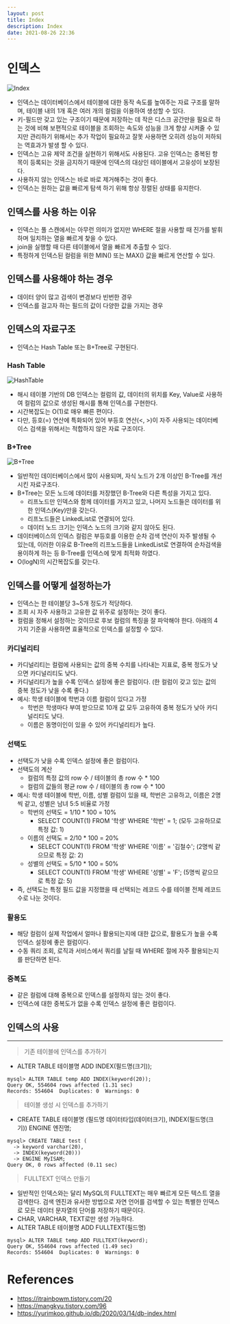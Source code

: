 ```yaml
---
layout: post
title: Index
description: Index
date: 2021-08-26 22:36
---
```


# 인덱스

![Index](/assets/images/index/Index.png)

- 인덱스는 데이터베이스에서 테이블에 대한 동작 속도를 높여주는 자료 구조를 말하며, 테이블 내의 1개 혹은 여러 개의 컬럼을 이용하여 생성할 수 있다.
- 키-필드만 갖고 있는 구조이기 때문에 저장하는 데 작은 디스크 공간만을 필요로 하는 것에 비해 보편적으로 테이블을 조회하는 속도와 성능을 크게 향상 시켜줄 수 있지만 관리하기 위해서는 추가 작업이 필요하고 잘못 사용하면 오히려 성능이 저하되는 역효과가 발생 할 수 있다.
- 인덱스는 고유 제약 조건을 실현하기 위해서도 사용된다. 고유 인덱스는 중복된 항목이 등록되는 것을 금지하기 때문에 인덱스의 대상인 테이블에서 고유성이 보장된다.
- 사용하지 않는 인덱스는 바로 바로 제거해주는 것이 좋다.
- 인덱스는 원하는 값을 빠르게 탐색 하기 위해 항상 정렬된 상태를 유지한다.

## 인덱스를 사용 하는 이유

- 인덱스는 풀 스캔에서는 아무런 의미가 없지만 WHERE 절을 사용할 때 진가를 발휘하며 일치하는 열을 빠르게 찾을 수 있다.
- join을 실행할 때 다른 테이블에서 열을 빠르게 추출할 수 있다.
- 특정하게 인덱스된 컬럼을 위한 MIN() 또는 MAX() 값을 빠르게 연산할 수 있다.

## 인덱스를 사용해야 하는 경우

- 데이터 양이 많고 검색이 변경보다 빈번한 경우
- 인덱스를 걸고자 하는 필드의 값이 다양한 값을 가지는 경우

## 인덱스의 자료구조

- 인덱스는 Hash Table 또는 B+Tree로 구현된다.

### Hash Table

![HashTable](/assets/images/index/HashTable.png)

- 해시 테이블 기반의 DB 인덱스는 컬럼의 값, 데이터의 위치를 Key, Value로 사용하여 컬럼의 값으로 생성된 해시를 통해 인덱스를 구현한다.
- 시간복잡도는 O(1)로 매우 빠른 편이다.
- 다만, 등호(=) 연산에 특화되어 있어 부등호 연산(<, >)이 자주 사용되는 데이터베이스 검색을 위해서는 적합하지 않은 자료 구조이다.

### B+Tree

![B+Tree](/assets/images/index/B+Tree.png)

- 일반적인 데이터베이스에서 많이 사용되며, 자식 노드가 2개 이상인 B-Tree를 개선시킨 자료구조다.
- B+Tree는 모든 노드에 데이터를 저장했던 B-Tree와 다른 특성을 가지고 있다.
  - 리프노드만 인덱스와 함께 데이터를 가지고 있고, 나머지 노드들은 데이터를 위한 인덱스(Key)만을 갖는다.
  - 리프노드들은 LinkedList로 연결되어 있다.
  - 데이터 노드 크기는 인덱스 노드의 크기와 같지 않아도 된다.
- 데이터베이스의 인덱스 컬럼은 부등호를 이용한 순차 검색 연산이 자주 발생될 수 있는데, 이러한 이유로 B-Tree의 리프노드들을 LinkedList로 연결하여 순차검색을 용이하게 하는 등 B-Tree를 인덱스에 맞게 최적화 하였다.
- O(logN)의 시간복잡도를 갖는다.

## 인덱스를 어떻게 설정하는가

- 인덱스는 한 테이블당 3~5개 정도가 적당하다.
- 조회 시 자주 사용하고 고유한 값 위주로 설정하는 것이 좋다.
- 컬럼을 정해서 설정하는 것이므로 후보 컬럼의 특징을 잘 파악해야 한다. 아래의 4가지 기준을 사용하면 효율적으로 인덱스를 설정할 수 있다.

### 카디널리티

- 카디널리티는 컬럼에 사용되는 값의 중복 수치를 나타내는 지표로, 중복 정도가 낮으면 카디널리티도 낮다.
- 카디널리티가 높을 수록 인덱스 설정에 좋은 컬럼이다. (한 컬럼이 갖고 있는 값의 중복 정도가 낮을 수록 좋다.)
- 예시: 학생 테이블에 학번과 이름 컬럼이 있다고 가정
  - 학번은 학생마다 부여 받으므로 10개 값 모두 고유하여 중복 정도가 낮아 카디널리티도 낮다.
  - 이름은 동명이인이 있을 수 있어 카디널리티가 높다.

### 선택도

- 선택도가 낮을 수록 인덱스 설정에 좋은 컬럼이다.
- 선택도의 계산
  - 컬럼의 특정 값의 row 수 / 테이블의 총 row 수 \* 100
  - 컬럼의 값들의 평균 row 수 / 테이블의 총 row 수 \* 100
- 예시: 학생 테이블에 학번, 이름, 성별 컬럼이 있을 때, 학번은 고유하고, 이름은 2명씩 같고, 성별은 남녀 5:5 비율로 가정
  - 학번의 선택도 = 1/10 \* 100 = 10%
    - SELECT COUNT(1) FROM '학생' WHERE '학번' = 1; (모두 고유하므로 특정 값: 1)
  - 이름의 선택도 = 2/10 \* 100 = 20%
    - SELECT COUNT(1) FROM '학생' WHERE '이름' = '김철수'; (2명씩 같으므로 특정 값: 2)
  - 성별의 선택도 = 5/10 \* 100 = 50%
    - SELECT COUNT(1) FROM '학생' WHERE '성별' = 'F'; (5명씩 같으므로 특정 값: 5)
- 즉, 선택도는 특정 필드 값을 지정했을 때 선택되는 레코드 수를 테이블 전체 레코드 수로 나눈 것이다.

### 활용도

- 해당 컬럼이 실제 작업에서 얼마나 활용되는지에 대한 값으로, 활용도가 높을 수록 인덱스 설정에 좋은 컬럼이다.
- 수동 쿼리 조회, 로직과 서비스에서 쿼리를 날릴 때 WHERE 절에 자주 활용되는지를 판단하면 된다.

### 중복도

- 같은 컬럼에 대해 중복으로 인덱스를 설정하지 않는 것이 좋다.
- 인덱스에 대한 중복도가 없을 수록 인덱스 설정에 좋은 컬럼이다.

## 인덱스의 사용

---

> 기존 테이블에 인덱스를 추가하기

- ALTER TABLE 테이블명 ADD INDEX(필드명(크기));

```
mysql> ALTER TABLE temp ADD INDEX(keyword(20));
Query OK, 554604 rows affected (1.31 sec)
Records: 554604  Duplicates: 0  Warnings: 0
```

> 테이블 생성 시 인덱스를 추가하기

- CREATE TABLE 테이블명 (필드명 데이터타입(데이터크기), INDEX(필드명(크기)) ENGINE 엔진명;

```
mysql> CREATE TABLE test (
  -> keyword varchar(20),
  -> INDEX(keyword(20)))
  -> ENGINE MyISAM;
Query OK, 0 rows affected (0.11 sec)
```

> FULLTEXT 인덱스 만들기

- 일반적인 인덱스와는 달리 MySQL의 FULLTEXT는 매우 빠르게 모든 텍스트 열을 검색한다. 검색 엔진과 유사한 방법으로 자연 언어를 검색할 수 있는 특별한 인덱스로 모든 데이터 문자열의 단어를 저장하기 때문이다.
- CHAR, VARCHAR, TEXT로만 생성 가능하다.
- ALTER TABLE 테이블명 ADD FULLTEXT(필드명)

```
mysql> ALTER TABLE temp ADD FULLTEXT(keyword);
Query OK, 554604 rows affected (1.49 sec)
Records: 554604  Duplicates: 0  Warnings: 0
```

# References

- https://itrainbowm.tistory.com/20
- https://mangkyu.tistory.com/96
- https://yurimkoo.github.io/db/2020/03/14/db-index.html
